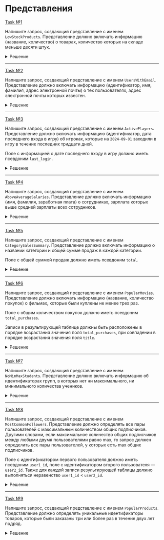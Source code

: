 # Представления

[Task №1](https://stepik.org/lesson/1057059/step/13?unit=1066390)

Напишите запрос, создающий представление с именем `LowStockProducts`. Представление должно включать информацию (название, количество) о товарах, количество которых на складе меньше десяти штук.

<details>
  <summary>Решение</summary>

  ```sql
  CREATE VIEW LowStockProducts AS
  SELECT name, stock
  FROM Products
  WHERE stock < 10;
  ```

</details>

---

[Task №2](https://stepik.org/lesson/1057059/step/14?unit=1066390)

Напишите запрос, создающий представление с именем `UsersWithEmail`. Представление должно включать информацию (идентификатор, имя, фамилия, адрес электронной почты) о тех пользователях, адрес электронной почты которых известен.

<details>
  <summary>Решение</summary>

  ```sql
  CREATE VIEW UsersWithEmail AS
  SELECT id, name, surname, email
  FROM Users
  WHERE email IS NOT NULL;
  ```

</details>

---

[Task №3](https://stepik.org/lesson/1057059/step/15?unit=1066390)

Напишите запрос, создающий представление с именем `ActivePlayers`. Представление должно включать информацию (идентификатор, дата последнего входа в игру) об игроках, которые на `2024-09-01` заходили в игру в течение последних тридцати дней.

Поле с информацией о дате последнего входу в игру должно иметь псевдоним `last_login`.

<details>
  <summary>Решение</summary>

  ```sql
  CREATE VIEW ActivePlayers AS
  SELECT player_id, 
         MAX(event_date) AS last_login
  FROM Activity
  WHERE DATEDIFF('2024-09-01', event_date) BETWEEN 0 AND 29
  GROUP BY player_id;
  ```

</details>

---

[Task №4](https://stepik.org/lesson/1057059/step/16?unit=1066390)

Напишите запрос, создающий представление с именем `AboveAverageSalaries`. Представление должно включать информацию (имя, фамилия, заработная плата) о сотрудниках, зарплата которых выше средней зарплаты всех сотрудников.

<details>
  <summary>Решение</summary>

  ```sql
  CREATE VIEW AboveAverageSalaries AS
  SELECT name, surname, salary
  FROM Employees
  WHERE salary > (SELECT AVG(salary)
                  FROM Employees);
  ```

</details>

---

[Task №5](https://stepik.org/lesson/1057059/step/17?unit=1066390)

Напишите запрос, создающий представление с именем `CategorySalesSummary`. Представление должно включать информацию о названии категории и общей сумме продаж в каждой категории.

Поле с общей суммой продаж должно иметь псевдоним `total`.

<details>
  <summary>Решение</summary>

  ```sql
  CREATE VIEW CategorySalesSummary AS
  SELECT category,
         SUM(quantity * price) AS total
  FROM Products pr
  INNER JOIN Orders od ON pr.id = product_id
  GROUP BY category;
  ```

</details>

---

[Task №6](https://stepik.org/lesson/1057059/step/18?unit=1066390)

Напишите запрос, создающий представление с именем `PopularMovies`. Представление должно включать информацию (название, количество покупок) о фильмах, которые были куплены не менее трех раз.

Поле с общим количеством покупок должно иметь псевдоним `total_purchases`.

Записи в результирующей таблице должны быть расположены в порядке возрастания значения поля `total_purchases`, при совпадении в порядке возрастания значения поля `title`.

<details>
  <summary>Решение</summary>

  ```sql
  CREATE VIEW PopularMovies AS
  SELECT title,
         COUNT(film_id) AS total_purchases
  FROM Purchases
  LEFT JOIN Films ON film_id = Films.id
  GROUP BY film_id
  HAVING total_purchases >= 3
  ORDER BY total_purchases, title;
  ```

</details>

---

[Task №7](https://stepik.org/lesson/1057059/step/19?unit=1066390)

Напишите запрос, создающий представление с именем `NoMinMaxStudents`. Представление должно включать информацию об идентификаторах групп, в которых нет ни максимального, ни минимального количества учеников.

<details>
  <summary>Решение</summary>

  ```sql
  CREATE VIEW CountStudents AS
  SELECT group_id, 
         COUNT(group_id) AS count_students
  FROM Students
  GROUP BY group_id;
  
  CREATE VIEW NoMinMaxStudents AS
  SELECT group_id
  FROM CountStudents
  WHERE count_students != (SELECT MIN(count_students) FROM CountStudents)
        AND count_students != (SELECT MAX(count_students) FROM CountStudents);
  ```

</details>

---

[Task №8](https://stepik.org/lesson/1057059/step/20?unit=1066390)

Напишите запрос, создающий представление с именем `MostCommonFollowers`. Представление должно определять все пары пользователей с максимальным количеством общих подписчиков. Другими словами, если максимальное количество общих подписчиков между любыми двумя пользователями равно max, то запрос должен определить все пары пользователей, у которых есть max общих подписчиков.

Поле с идентификатором первого пользователя должно иметь псевдоним `user1_id`, поле с идентификатором второго пользователя — `user2_id`. Также для каждой записи результирующей таблицы должно выполняться неравенство `user1_id` < `user2_id`.

<details>
  <summary>Решение</summary>

  ```sql
  CREATE VIEW CountFollowersOfUsers AS
  SELECT R1.user_id user1_id, 
         R2.user_id user2_id, 
         COUNT(*) AS count_followers
  FROM Relations R1
  INNER JOIN Relations R2 ON R1.follower_id = R2.follower_id
  WHERE R1.user_id < R2.user_id
  GROUP BY R1.user_id, R2.user_id;
  
  CREATE VIEW MostCommonFollowers AS
  SELECT user1_id, user2_id
  FROM CountFollowersOfUsers
  WHERE count_followers = (SELECT MAX(count_followers)
                           FROM CountFollowersOfUsers);
  ```

</details>

---

[Task №9](https://stepik.org/lesson/1057059/step/21?unit=1066390)

Напишите запрос, создающий представление с именем `PopularProducts`. Представление должно определять уникальные идентификаторы товаров, которые были заказаны три или более раз в течение двух лет подряд.

<details>
  <summary>Решение</summary>

  ```sql
  CREATE VIEW AllPopularProducts AS
  SELECT product_id, YEAR(purchase_date) AS y
  FROM Orders
  GROUP BY product_id, YEAR(purchase_date)
  HAVING COUNT(y) >= 3;
  
  CREATE VIEW PopularProducts AS
  SELECT DISTINCT(product_id)
  FROM AllPopularProducts
  WHERE (product_id, y + 1) IN (SELECT product_id, y
                                FROM AllPopularProducts);
  ```

</details>
